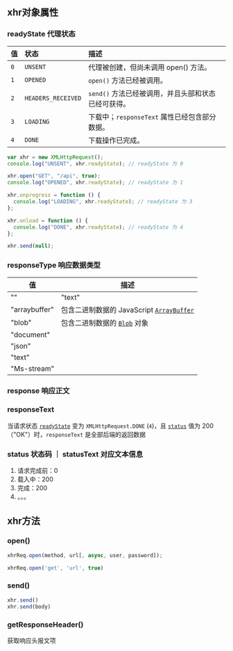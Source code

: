 ## xhr对象属性

### readyState 代理状态

| 值   | 状态               | 描述                                                |
| :--- | :----------------- | :-------------------------------------------------- |
| `0`  | `UNSENT`           | 代理被创建，但尚未调用 open() 方法。                |
| `1`  | `OPENED`           | `open()` 方法已经被调用。                           |
| `2`  | `HEADERS_RECEIVED` | `send()` 方法已经被调用，并且头部和状态已经可获得。 |
| `3`  | `LOADING`          | 下载中；`responseText` 属性已经包含部分数据。       |
| `4`  | `DONE`             | 下载操作已完成。                                    |

```js
var xhr = new XMLHttpRequest();
console.log("UNSENT", xhr.readyState); // readyState 为 0

xhr.open("GET", "/api", true);
console.log("OPENED", xhr.readyState); // readyState 为 1

xhr.onprogress = function () {
  console.log("LOADING", xhr.readyState); // readyState 为 3
};

xhr.onload = function () {
  console.log("DONE", xhr.readyState); // readyState 为 4
};

xhr.send(null);

```

### responseType 响应数据类型

| 值            | 描述                                                         |
| ------------- | ------------------------------------------------------------ |
| ""            | "text"                                                       |
| "arraybuffer" | 包含二进制数据的 JavaScript [`ArrayBuffer`](https://developer.mozilla.org/zh-CN/docs/Web/JavaScript/Reference/Global_Objects/ArrayBuffer) |
| "blob"        | 包含二进制数据的 [`Blob`](https://developer.mozilla.org/zh-CN/docs/Web/API/Blob) 对象 |
| "document"    |                                                              |
| "json"        |                                                              |
| "text"        |                                                              |
| "Ms-stream"   |                                                              |

### response 响应正文

### responseText

当请求状态 [`readyState`](https://developer.mozilla.org/zh-CN/docs/Web/API/XMLHttpRequest/readyState) 变为 `XMLHttpRequest.DONE` (`4`)，且 [`status`](https://developer.mozilla.org/zh-CN/docs/Web/API/XMLHttpRequest/status) 值为 200（"OK"）时，`responseText` 是全部后端的返回数据

### status 状态码 ｜ statusText 对应文本信息

1. 请求完成前：0
2. 载入中：200
3. 完成：200
4. 。。。

## xhr方法

### open()

```js
xhrReq.open(method, url[, async, user, password]);

xhrReq.open('get', 'url', true)
```

### send()

```js
xhr.send()
xhr.send(body)
```

### getResponseHeader()

获取响应头报文项